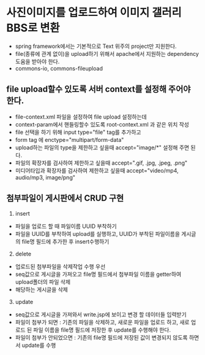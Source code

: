# 사진이미지를 업로드하여 이미지 갤러리 BBS로 변환

* spring framework에서는 기본적으로 Text 위주의 project만 지원한다.
* file(종류에 관계 없이)을 upload하기 위해서 apache에서 지원하는 dependency 도움을 받아야 한다.
* commons-io, commons-fileupload

## file upload할수 있도록 서버 context를 설정해 주어야 한다.
* file-context.xml 파일을 설정하여 file upload 설정하는데
* context-param에서 핸들링할수 있도록 root-context.xml 과 같은 위치 작성
* file 선택을 하기 위해 input type="file" tag를 추가하고
* form tag 에 enctype="multipart/form-data"
* upload하는 파일의 type을 제한하고 싶을때 accept="image/*" 설정해 주면 된다.
* 파일의 확장자를 검사하여 제한하고 싶을때 accept=".gif, .jpg, .jpeg, .png"
* 미디어타입과 확장자를 검사하여 제한하고 싶을때 accept="video/mp4, audio/mp3, image/png"

## 첨부파일이 게시판에서 CRUD 구현
1. insert
* 파일을 업로드 할 때 파일이름 UUID 부착하기
* 파일을 UUID를 부착하여 upload를 실행하고, UUID가 부착된 파일이름을 게시글의 file명 필드에 추가한 후 insert수행하기

2. delete
* 업로드된 첨부파일을 삭제작업 수행 우선
* seq값으로 게시글을 가져오고 file명 필드에서 첨부파일 이름을 getter하여 upload폴더의 파일 삭제
* 해당하는 게시글을 삭제

3. update
* seq값으로 게시글을 가져와서 write.jsp에 보이고 변경 할 데이터들 입력받기
* 파일이 첨부가 되면 : 기존의 파일을 삭제하고, 새로운 파일을 업로드 하고, 새로 업로드 된 파일 이름을 file명 필드에 저장한 후 update를 수행해야 한다. 
* 파일이 첨부가 안되었으면 : 기존의 file명 필드에 저장된 값이 변경되지 않도록 하면서 update를 수행 
